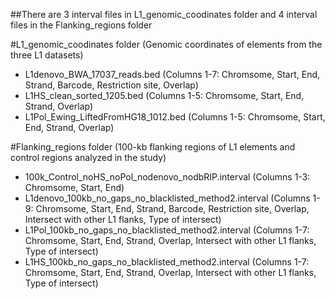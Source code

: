 ##There are 3 interval files in L1_genomic_coodinates folder and 4 interval files in the Flanking_regions folder

#L1_genomic_coodinates folder (Genomic coordinates of elements from the three L1 datasets)
- L1denovo_BWA_17037_reads.bed (Columns 1-7: Chromsome, Start, End, Strand, Barcode, Restriction site, Overlap)
- L1HS_clean_sorted_1205.bed (Columns 1-5: Chromsome, Start, End, Strand, Overlap)
- L1Pol_Ewing_LiftedFromHG18_1012.bed (Columns 1-5: Chromsome, Start, End, Strand, Overlap)

#Flanking_regions folder (100-kb flanking regions of L1 elements and control regions analyzed in the study)
- 100k_Control_noHS_noPol_nodenovo_nodbRIP.interval (Columns 1-3: Chromsome, Start, End)
- L1denovo_100kb_no_gaps_no_blacklisted_method2.interval (Columns 1-9: Chromsome, Start, End, Strand, Barcode, Restriction site, Overlap, Intersect with other L1 flanks, Type of intersect)
- L1Pol_100kb_no_gaps_no_blacklisted_method2.interval (Columns 1-7: Chromsome, Start, End, Strand, Overlap, Intersect with other L1 flanks, Type of intersect)
- L1HS_100kb_no_gaps_no_blacklisted_method2.interval (Columns 1-7: Chromsome, Start, End, Strand, Overlap, Intersect with other L1 flanks, Type of intersect)


